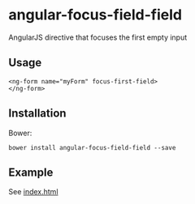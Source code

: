 angular-focus-field-field
=====================

AngularJS directive that focuses the first empty input

Usage
-----
    <ng-form name="myForm" focus-first-field>
    </ng-form>

Installation
---------
Bower:

    bower install angular-focus-field-field --save


Example
---------
See [index.html](https://github.com/chrisronline/angular-focus-field-field/blob/master/index.html)
